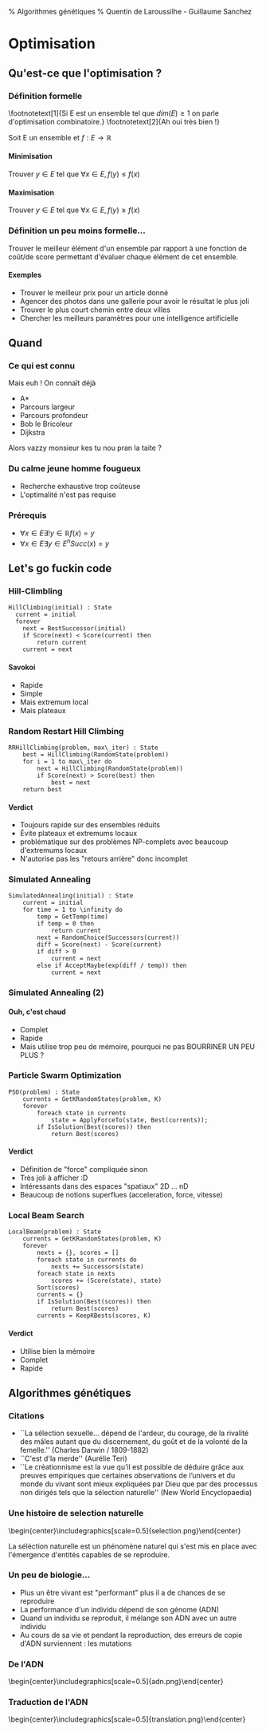 % Algorithmes génétiques
% Quentin de Laroussilhe - Guillaume Sanchez

# Optimisation

## Qu'est-ce que l'optimisation ?

### Définition formelle

\footnotetext[1]{Si E est un ensemble tel que $dim(E) \geq 1$ on parle
d'optimisation combinatoire.}
\footnotetext[2]{Ah oui très bien !}

Soit E un ensemble et $f : E \to \mathbb{R}$

#### Minimisation

Trouver $y \in E$ tel que $\forall x \in E, f(y) \leq f(x)$

#### Maximisation

Trouver $y \in E$ tel que $\forall x \in E, f(y) \geq f(x)$

### Définition un peu moins formelle...

Trouver le meilleur élément d'un ensemble par rapport à une fonction de coût/de
score permettant d'évaluer chaque élément de cet ensemble.

#### Exemples

* Trouver le meilleur prix pour un article donné
* Agencer des photos dans une gallerie pour avoir le résultat le plus joli
* Trouver le plus court chemin entre deux villes
* Chercher les meilleurs paramètres pour une intelligence artificielle

## Quand

### Ce qui est connu

Mais euh ! On connaît déjà

* A\*
* Parcours largeur
* Parcours profondeur
* Bob le Bricoleur
* Dijkstra

Alors vazzy monsieur kes tu nou pran la taite ?

### Du calme jeune homme fougueux

* Recherche exhaustive trop coûteuse
* L'optimalité n'est pas requise

### Prérequis

* $\forall x \in E \exists!y \in \mathbb{R} f(x) = y$
* $\forall x \in E \exists y \in E^{n} Succ(x) = y$

## Let's go fuckin code

### Hill-Climbling

~~~
HillClimbing(initial) : State
  current = initial
  forever
    next = BestSuccessor(initial)
    if Score(next) < Score(current) then
        return current
    current = next
~~~

#### Savokoi

* Rapide
* Simple
* Mais extremum local
* Mais plateaux

### Random Restart Hill Climbing

~~~
RRHillClimbing(problem, max\_iter) : State
    best = HillClimbing(RandomState(problem))
    for i = 1 to max\_iter do
        next = HillClimbing(RandomState(problem))
        if Score(next) > Score(best) then
            best = next
    return best
~~~

#### Verdict

* Toujours rapide sur des ensembles réduits
* Évite plateaux et extremums locaux
* problématique sur des problèmes NP-complets avec beaucoup d'extremums locaux
* N'autorise pas les "retours arrière" donc incomplet

### Simulated Annealing

~~~
SimulatedAnnealing(initial) : State
    current = initial
    for time = 1 to \infinity do
        temp = GetTemp(time)
        if temp = 0 then
            return current
        next = RandomChoice(Successors(current))
        diff = Score(next) - Score(current)
        if diff > 0
            current = next
        else if AcceptMaybe(exp(diff / temp)) then
            current = next
~~~

### Simulated Annealing (2)
#### Ouh, c'est chaud

* Complet
* Rapide
* Mais utilise trop peu de mémoire, pourquoi ne pas BOURRINER UN PEU PLUS ?

### Particle Swarm Optimization

~~~
PSO(problem) : State
    currents = GetKRandomStates(problem, K)
    forever
        foreach state in currents
            state = ApplyForceTo(state, Best(currents));
        if IsSolution(Best(scores)) then
            return Best(scores)
~~~

#### Verdict

* Définition de "force" compliquée sinon
* Très joli à afficher :D
* Intéressants dans des espaces "spatiaux" 2D ... nD
* Beaucoup de notions superflues (acceleration, force, vitesse)

### Local Beam Search

~~~
LocalBeam(problem) : State
    currents = GetKRandomStates(problem, K)
    forever
        nexts = {}, scores = []
        foreach state in currents do
            nexts += Successors(state)
        foreach state in nexts
            scores += (Score(state), state)
        Sort(scores)
        currents = {}
        if IsSolution(Best(scores)) then
            return Best(scores)
        currents = KeepKBests(scores, K)
~~~

#### Verdict

* Utilise bien la mémoire
* Complet
* Rapide

## Algorithmes génétiques

### Citations

* ``La sélection sexuelle... dépend de l'ardeur, du courage, de la rivalité des
  mâles autant que du discernement, du goût et de la volonté de la femelle.''
  (Charles Darwin / 1809-1882)
* ``C'est d'la merde'' (Aurélie Teri)
* ``Le créationnisme est la vue qu’il est possible de déduire grâce aux
  preuves empiriques que certaines observations de l’univers et du monde du
  vivant sont mieux expliquées par Dieu que par des processus non dirigés tels
  que la sélection naturelle'' (New World Encyclopaedia)

### Une histoire de selection naturelle

\begin{center}\includegraphics[scale=0.5]{selection.png}\end{center}

La séléction naturelle est un phénomène naturel qui s'est mis en place avec
l'émergence d'entités capables de se reproduire.

### Un peu de biologie...

* Plus un être vivant est "performant" plus il a de chances de se reproduire
* La performance d'un individu dépend de son génome (ADN)
* Quand un individu se reproduit, il mélange son ADN avec un autre individu
* Au cours de sa vie et pendant la reproduction, des erreurs de copie d'ADN
  surviennent : les mutations

### De l'ADN

\begin{center}\includegraphics[scale=0.5]{adn.png}\end{center}

### Traduction de l'ADN

\begin{center}\includegraphics[scale=0.5]{translation.png}\end{center}
